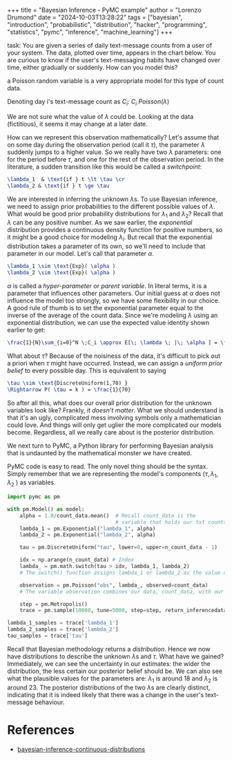 +++
title = "Bayesian Inference - PyMC example"
author = "Lorenzo Drumond"
date = "2024-10-03T13:28:22"
tags = ["bayesian",  "introduction",  "probabilistic",  "distribution",  "hacker",  "programming",  "statistics",  "pymc",  "inference",  "machine_learning"]
+++



task: You are given a series of daily text-message counts from a user of your system. The data, plotted over time, appears in the chart below. You are curious to know if the user's text-messaging habits have changed over time, either gradually or suddenly. How can you model this?

a Poisson random variable is a very appropriate model for this type of count data.

Denoting day i's text-message count as $C_i$: $C_i ~ Poisson(\lambda)$

We are not sure what the value of $\lambda$ could be. Looking at the data (fictitious), it seems it may change at a later date.

How can we represent this observation mathematically? Let's assume that on some day during the observation period (call it $\tau$), the parameter $\lambda$ suddenly jumps to a higher value. So we really have two $\lambda$ parameters: one for the period before $\tau$, and one for the rest of the observation period. In the literature, a sudden transition like this would be called a _switchpoint_:

```latex
\lambda_1  & \text{if } t \lt \tau \cr
\lambda_2 & \text{if } t \ge \tau
```

We are interested in inferring the unknown $\lambda$s. To use Bayesian inference, we need to assign prior probabilities to the different possible values of $\lambda$. What would be good prior probability distributions for $\lambda_1$ and $\lambda_2$? Recall that $\lambda$ can be any positive number. As we saw earlier, the *exponential* distribution provides a continuous density function for positive numbers, so it might be a good choice for modeling $\lambda_i$. But recall that the exponential distribution takes a parameter of its own, so we'll need to include that parameter in our model. Let's call that parameter $\alpha$.

```latex
\lambda_1 \sim \text{Exp}( \alpha )
\lambda_2 \sim \text{Exp}( \alpha )
```

$\alpha$ is called a *hyper-parameter* or *parent variable*. In literal terms, it is a parameter that influences other parameters. Our initial guess at $\alpha$ does not influence the model too strongly, so we have some flexibility in our choice.  A good rule of thumb is to set the exponential parameter equal to the inverse of the average of the count data. Since we're modeling $\lambda$ using an exponential distribution, we can use the expected value identity shown earlier to get:

```latex
\frac{1}{N}\sum_{i=0}^N \;C_i \approx E[\; \lambda \; |\; \alpha ] = \frac{1}{\alpha}
```

What about $\tau$? Because of the noisiness of the data, it's difficult to pick out a priori when $\tau$ might have occurred. Instead, we can assign a *uniform prior belief* to every possible day. This is equivalent to saying

```latex
\tau \sim \text{DiscreteUniform(1,70) }
\Rightarrow P( \tau = k ) = \frac{1}{70}
```

So after all this, what does our overall prior distribution for the unknown variables look like? Frankly, *it doesn't matter*. What we should understand is that it's an ugly, complicated mess involving symbols only a mathematician could love. And things will only get uglier the more complicated our models become. Regardless, all we really care about is the posterior distribution.

We next turn to PyMC, a Python library for performing Bayesian analysis that is undaunted by the mathematical monster we have created.

PyMC code is easy to read. The only novel thing should be the syntax. Simply remember that we are representing the model's components ($\tau, \lambda_1, \lambda_2$ ) as variables.


```python
import pymc as pm

with pm.Model() as model:
    alpha = 1.0/count_data.mean()  # Recall count_data is the
                                   # variable that holds our txt counts
    lambda_1 = pm.Exponential("lambda_1", alpha)
    lambda_2 = pm.Exponential("lambda_2", alpha)

    tau = pm.DiscreteUniform("tau", lower=0, upper=n_count_data - 1)

    idx = np.arange(n_count_data) # Index
    lambda_ = pm.math.switch(tau > idx, lambda_1, lambda_2)
    # The switch() function assigns lambda_1 or lambda_2 as the value of lambda_, depending on what side of tau we are on. The values of lambda_ up until tau are lambda_1 and the values afterwards are lambda_2.

    observation = pm.Poisson("obs", lambda_, observed=count_data)
    # The variable observation combines our data, count_data, with our proposed data-generation scheme, given by the variable lambda_, through the observed keyword.

    step = pm.Metropolis()
    trace = pm.sample(10000, tune=5000, step=step, return_inferencedata=False)

lambda_1_samples = trace['lambda_1']
lambda_2_samples = trace['lambda_2']
tau_samples = trace['tau']
```

Recall that Bayesian methodology returns a *distribution*. Hence we now have distributions to describe the unknown $\lambda$s and $\tau$. What have we gained? Immediately, we can see the uncertainty in our estimates: the wider the distribution, the less certain our posterior belief should be. We can also see what the plausible values for the parameters are: $\lambda_1$ is around 18 and $\lambda_2$ is around 23. The posterior distributions of the two $\lambda$s are clearly distinct, indicating that it is indeed likely that there was a change in the user's text-message behaviour.

# References
- [bayesian-inference-continuous-distributions](/wiki/bayesian-inference-continuous-distributions/)
